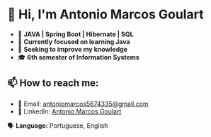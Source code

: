 # 👋 Hi, I'm Antonio Marcos Goulart

- 🌱 **JAVA | Spring Boot | Hibernate | SQL**
- 📘 **Currently focused on learning Java**
- 💼 **Seeking to improve my knowledge**
- 🎓 **6th semester of Information Systems**

## 📫 How to reach me:
- 📧 Email: [antoniomarcos5674335@gmail.com](mailto:antoniomarcos5674335@gmail.com)
- 💼 LinkedIn: [Antonio Marcos Goulart](https://www.linkedin.com/in/antôniomarcosgoulart05)

🗣️ **Language:** Portuguese, English
